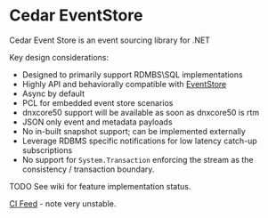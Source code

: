 # Cedar EventStore

Cedar Event Store is an event sourcing library for .NET

Key design considerations:

 - Designed to primarily support RDMBS\SQL implementations
 - Highly API and behaviorally compatible with [EventStore](https://geteventstore.com/)
 - Async by default
 - PCL for embedded event store scenarios
 - dnxcore50 support will be available as soon as dnxcore50 is rtm
 - JSON only event and metadata payloads
 - No in-built snapshot support; can be implemented externally
 - Leverage RDBMS specific notifications for low latency catch-up subscriptions
 - No support for `System.Transaction` enforcing the stream as the consistency / transaction boundary.

TODO See wiki for feature implementation status.

[CI Feed](https://www.myget.org/F/cedar/api/v2) - note very unstable.

